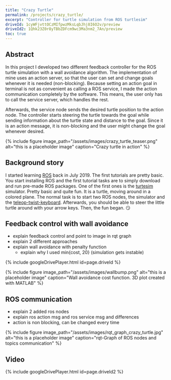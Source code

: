 ```yaml
---
title: "Crazy Turtle"
permalink: /projects/crazy_turtle/
excerpt: "Controller for turtle simulation from ROS turtlesim"
driveId: 1cyWFjvttOCzMIfpwzMksLqbJhj8I6O2v/preview
driveId2: 1Qhk23Z0r8yTBbZDFcm9wc3Ma3nm2_7An/preview
toc: true
---
```


## Abstract

In this project I developed two different feedback controller for the ROS turtle simulation with a wall avoidance algorithm. The implementation of mine uses an action server, so that the user can set and change goals whenever it is needed (non-blocking). Because setting an action goal in terminal is not as convenient as calling a ROS service, I made the action communication completely by the software. This means, the user only has to call the service server, which handles the rest. 

Afterwards, the service node sends the desired turtle position to the action node. The controller starts steering the turtle towards the goal while sending information about the turtle state and distance to the goal. Since it is an action message, it is non-blocking and the user might change the goal whenever desired.

{% include figure image_path="/assets/images/crazy_turtle_teaser.png" alt="this is a placeholder image" caption="Crazy turtle in action" %}

## Background story

   I started learning [ROS](https://www.ros.org/) back in July 2019. The first tutorials are pretty basic. You start
installing ROS and the first tutorial tasks are to simply download and run pre-made ROS packages. One
of the first ones is the [turtesim](http://wiki.ros.org/turtlesim) simulator. Pretty basic and quite fun. It is a turtle, moving around in a colored plane. The normal task is to start two ROS nodes, the simulator and the [teleop-twist-keyboard](http://wiki.ros.org/teleop_twist_keyboard). Afterwards, you should be able to steer the little turtle around with your arrow keys. Then, the fun began. :smirk:

## Feedback control with wall avoidance

- explain feedback control and point to image in rqt graph
- explain 2 different approaches
- explain wall avoidance with penalty function
	- explain why I used min{cost, 20} (simulation gets instable)

{% include googleDrivePlayer.html id=page.driveId %}

{% include figure image_path="/assets/images/wallbump.png" alt="this is a placeholder image" caption="Wall avoidance cost function. 3D plot created with MATLAB" %}


## ROS communication

- explain 2 added ros nodes
- explain ros action msg and ros service msg and differences
- action is non blocking, can be changed every time

{% include figure image_path="/assets/images/rqt_graph_crazy_turtle.jpg" alt="this is a placeholder image" caption="rqt-Graph of ROS nodes and topics communication" %}


## Video

{% include googleDrivePlayer.html id=page.driveId2 %}
